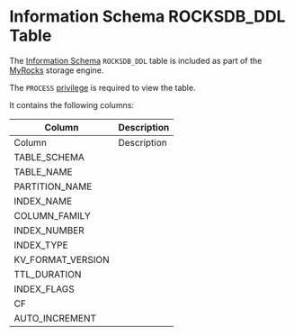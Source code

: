 # Information Schema ROCKSDB_DDL Table

The [Information Schema](/en/information_schema/) `ROCKSDB_DDL` table is included as part of the [MyRocks](../../../../../../../storage-engines/myrocks/myrocks-and-replication.md) storage engine.

The `PROCESS` [privilege](../../../../../account-management-sql-commands/grant.md) is required to view the table.

It contains the following columns:

| Column | Description |
| --- | --- |
| Column | Description |
| TABLE_SCHEMA | |
| TABLE_NAME | |
| PARTITION_NAME | |
| INDEX_NAME | |
| COLUMN_FAMILY | |
| INDEX_NUMBER | |
| INDEX_TYPE | |
| KV_FORMAT_VERSION | |
| TTL_DURATION | |
| INDEX_FLAGS | |
| CF | |
| AUTO_INCREMENT | |